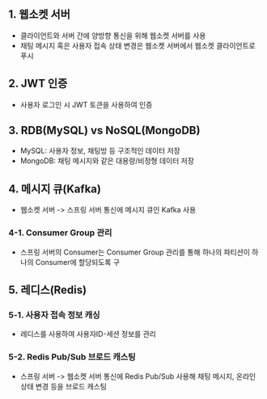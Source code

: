 
## 1. 웹소켓 서버
- 클라이언트와 서버 간에 양방향 통신을 위해 웹소켓 서버를 사용
- 채팅 메시지 혹은 사용자 접속 상태 변경은 웹소켓 서버에서 웹소켓 클라이언트로 푸시

## 2. JWT 인증
- 사용자 로그인 시 JWT 토큰을 사용하여 인증
  
## 3. RDB(MySQL) vs NoSQL(MongoDB)
- MySQL: 사용자 정보, 채팅방 등 구조적인 데이터 저장
- MongoDB: 채팅 메시지와 같은 대용량/비정형 데이터 저장

## 4. 메시지 큐(Kafka) 
- 웹소켓 서버 -> 스프링 서버 통신에 메시지 큐인 Kafka 사용

### 4-1. Consumer Group 관리
- 스프링 서버의 Consumer는 Consumer Group 관리를 통해 하나의 파티션이 하나의 Consumer에 할당되도록 구

## 5. 레디스(Redis)

### 5-1. 사용자 접속 정보 캐싱 
- 레디스를 사용하여 사용자ID-세션 정보를 관리

### 5-2. Redis Pub/Sub 브로드 캐스팅 
- 스프링 서버 -> 웹소켓 서버 통신에 Redis Pub/Sub 사용해 채팅 메시지, 온라인 상태 변경 등을 브로드 캐스팅

